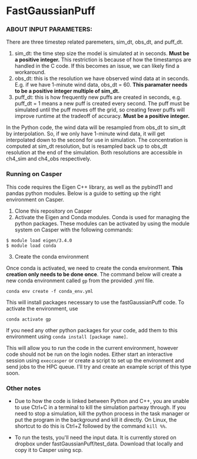 # FastGaussianPuff

### ABOUT INPUT PARAMETERS:

There are three timestep related paremeters, sim_dt, obs_dt, and puff_dt. 
1. sim_dt: the time step size the model is simulated at in seconds. **Must be a positive integer.** This restriction is because of how the timestamps are handled in the C code. If this becomes an issue, we can likely find a workaround. 
2. obs_dt: this is the resolution we have observed wind data at in seconds. E.g. if we have 1-minute wind data, obs_dt = 60. **This paramater needs to be a positive integer multiple of sim_dt.**
3. puff_dt: this is how frequently new puffs are created in seconds, e.g. puff_dt = 1 means a new puff is created every second. The puff must be simulated until the puff moves off the grid, so creating fewer puffs will improve runtime at the tradeoff of accuracy. **Must be a positive integer.**

In the Python code, the wind data will be resampled from obs_dt to sim_dt by interpolation. So, if we only have 1-minute wind data, it will get interpolated down to the second for use in simulation. The concentration is computed at sim_dt resolution, but is resampled back up to obs_dt resolution at the end of the simulation. Both resolutions are accessible in ch4_sim and ch4_obs respectively. 

### Running on Casper
This code requires the Eigen C++ library, as well as the pybind11 and pandas python modules. Below is a guide to setting up the right environment on Casper.

1. Clone this repository on Casper
2. Activate the Eigen and Conda modules. Conda is used for managing the python packages. These modules can be activated by using the module system on Casper with the following commands:
```
$ module load eigen/3.4.0
$ module load conda
```
3. Create the conda environment

Once conda is activated, we need to create the conda environment. **This creation only needs to be done once**. The command below will create a new conda environment called `gp` from the provided .yml file.
```
conda env create -f conda_env.yml
```
This will install packages necessary to use the fastGaussianPuff code. To activate the environment, use
```
conda activate gp
```
If you need any other python packages for your code, add them to this environment using `conda install [package name]`. 

This will allow you to run the code in the current environment, however code should not be run on the login nodes. Either start an interactive session using `execcasper` or create a script to set up the environment and send jobs to the HPC queue. I'll try and create an example script of this type soon.

### Other notes

- Due to how the code is linked between Python and C++, you are unable to use Ctrl+C in a terminal to kill the simulation partway through. If you need to stop a simulation, kill the python process in the task manager or put the program in the background and kill it directly. On Linux, the shortcut to do this is Ctrl+Z followed by the command `kill %%`.

- To run the tests, you'll need the input data. It is currently stored on dropbox under fastGaussianPuff/test_data. Download that locally and copy it to Casper using scp.
